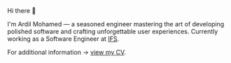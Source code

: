 Hi there 👋

I'm Ardil Mohamed &mdash; a seasoned engineer mastering the art of developing polished software and crafting unforgettable user experiences. Currently working as a Software Engineer at [IFS](https://www.ifs.com/).

For additional information → [view my CV](https://read.cv/zmardil).
